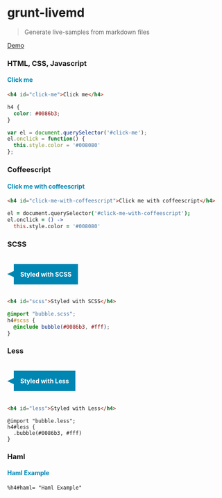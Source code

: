 # grunt-livemd
> Generate live-samples from markdown files

[Demo](http://benignware.github.io/grunt-livemd)

### HTML, CSS, Javascript

<div class="highlight-example">
<h4 id="click-me">Click me</h4>
</div>


```html
<h4 id="click-me">Click me</h4>
```



<style>
div.highlight-example h4 {
  color: #0086b3;
}
</style>


```css
h4 {
  color: #0086b3;
}
```



<script>
try { var el = document.querySelector('#click-me');
el.onclick = function() {
  this.style.color = '#008080'
};} catch (e) {}
</script>


```js
var el = document.querySelector('#click-me');
el.onclick = function() {
  this.style.color = '#008080'
};
```



### Coffeescript

<div class="highlight-example">
<h4 id="click-me-with-coffeescript">Click me with coffeescript</h4>
</div>


```html
<h4 id="click-me-with-coffeescript">Click me with coffeescript</h4>
```



<script>
try { (function() {
  var el;

  el = document.querySelector('#click-me-with-coffeescript');

  el.onclick = function() {
    return this.style.color = '#008080';
  };

}).call(this);
} catch (e) {}
</script>


```coffeescript
el = document.querySelector('#click-me-with-coffeescript');
el.onclick = () ->
  this.style.color = '#008080'
```



### SCSS

<div class="highlight-example">
<h4 id="scss">Styled with SCSS</h4>
</div>


```html
<h4 id="scss">Styled with SCSS</h4>
```



<style>
div.highlight-example h4#scss {
  background: #0086b3;
  display: inline-block;
  padding: 15px;
  position: relative;
  margin-left: 15px;
  color: #fff;
}

div.highlight-example h4#scss:before {
  content: '';
  position: absolute;
  left: -15px;
  top: 50%;
  transform: translateY(-50%);
  -webkit-transform: translateY(-50%);
  border-top: 7.5px solid transparent;
  border-right: 15px solid #0086b3;
  border-bottom: 7.5px solid transparent;
}
</style>


```scss
@import "bubble.scss";
h4#scss {
  @include bubble(#0086b3, #fff);
}
```



### Less

<div class="highlight-example">
<h4 id="less">Styled with Less</h4>
</div>


```html
<h4 id="less">Styled with Less</h4>
```



<style>
div.highlight-example h4#less {
  background: #0086b3;
  display: inline-block;
  padding: 15px;
  position: relative;
  margin-left: 15px;
  color: #ffffff;
}

div.highlight-example h4#less:before {
  content: '';
  position: absolute;
  left: -15px;
  top: 50%;
  transform: translateY(-50%);
  -webkit-transform: translateY(-50%);
  border-top: 7.5px solid transparent;
  border-right: 15px solid #0086b3;
  border-bottom: 7.5px solid transparent;
}
</style>


```less
@import "bubble.less";
h4#less {
  .bubble(#0086b3, #fff)
}
```




### Haml

<div class="highlight-example">

<h4 id="haml">Haml Example</h4>
</div>


```haml
%h4#haml= "Haml Example"
```